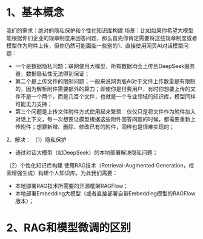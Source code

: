 
# 1、基本概念
我们的需求：绝对的隐私保护和个性化知识库构建
场景：比如如果你希望大模型能根据你们企业的规章制度来回答问题，那么首先你肯定需要将这些规章制度或者模型作为附件上传，但你仍然可能面临一些别的1、直接使用网页AI对话模型问题：
- 一个是数据隐私问题；联网使用大模型，所有数据均会上传到DeepSeek服务器，数据隐私性无法得到保证；
- 第二个是上传文件的限制问题；一般来说网页版AI对于文件上传数量是有限制的，因为解析附件需要额外的算力；即使你是付费用户，有时你想要上传的文件不是一个两个，而是几百个文件，也就是一个专业领域的知识库，模型同样可能无力支持；
- 第三个问题是上传文件附件方式使用起来繁琐：仅仅只是将文件作为附件加入对话上下文，每一次想要让模型根据这些附件回答问题的时候，都需要重新上传附件；想要新增、删除、修改已有的附件，同样也是很难实现的；

2、解决：
（1）隐私保护
- 通过对话大模型（如DeepSeek）的本地部署解决隐私问题；

（2）个性化知识库构建
使用RAG技术（Retrieval-Augmented Generation，检索增强生成）构建个人知识库。为此我们需要：
- 本地部署RAG技术所需要的开源框架RAGFlow；
- 本地部署Embedding大模型（或者直接部署自带Embedding模型的RAGFlow版本）；

# 2、RAG和模型微调的区别

